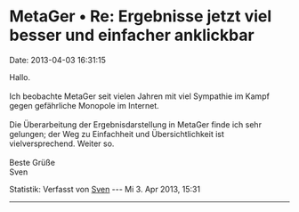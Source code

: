 MetaGer • Re: Ergebnisse jetzt viel besser und einfacher anklickbar
===================================================================

Date: 2013-04-03 16:31:15

Hallo.\
\
Ich beobachte MetaGer seit vielen Jahren mit viel Sympathie im Kampf
gegen gefährliche Monopole im Internet.\
\
Die Überarbeitung der Ergebnisdarstellung in MetaGer finde ich sehr
gelungen; der Weg zu Einfachheit und Übersichtlichkeit ist
vielversprechend. Weiter so.\
\
Beste Grüße\
Sven

Statistik: Verfasst von
[Sven](http://forum.suma-ev.de/memberlist.php?mode=viewprofile&u=87) ---
Mi 3. Apr 2013, 15:31

------------------------------------------------------------------------
